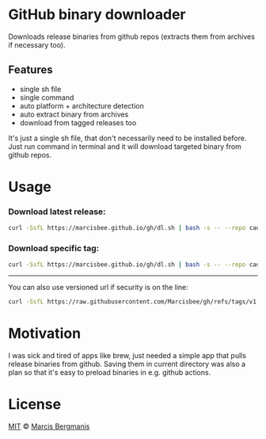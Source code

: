 # GitHub binary downloader

Downloads release binaries from github repos (extracts them from archives if necessary too).

## Features
- single sh file
- single command
- auto platform + architecture detection
- auto extract binary from archives
- download from tagged releases too

It's just a single sh file, that don't necessarily need to be installed before. Just run command in terminal and it will download targeted binary from github repos.

# Usage

### Download latest release:
```sh
curl -SsfL https://marcisbee.github.io/gh/dl.sh | bash -s -- --repo caddyserver/caddy
```

### Download specific tag:
```sh
curl -SsfL https://marcisbee.github.io/gh/dl.sh | bash -s -- --repo caddyserver/caddy --tag v2.9.1
```

---

You can also use versioned url if security is on the line:

```sh
curl -SsfL https://raw.githubusercontent.com/Marcisbee/gh/refs/tags/v1.0.0/dl.sh | bash -s -- --repo caddyserver/caddy
```

# Motivation
I was sick and tired of apps like brew, just needed a simple app that pulls release binaries from github. Saving them in current directory was also a plan so that it's easy to preload binaries in e.g. github actions.

# License
[MIT](LICENCE) &copy; [Marcis Bergmanis](https://twitter.com/marcisbee)
